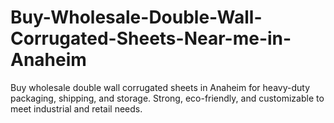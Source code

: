 # Buy-Wholesale-Double-Wall-Corrugated-Sheets-Near-me-in-Anaheim
Buy wholesale double wall corrugated sheets in Anaheim for heavy-duty packaging, shipping, and storage. Strong, eco-friendly, and customizable to meet industrial and retail needs.
